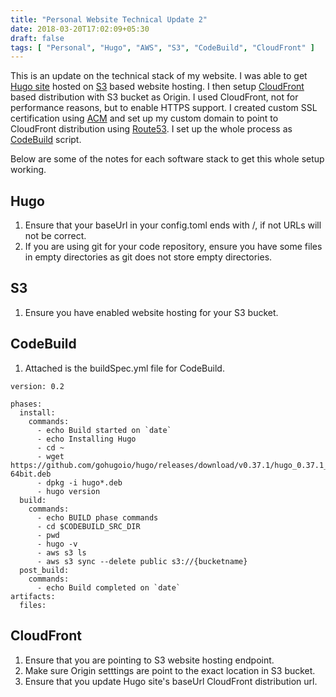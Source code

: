 ```yaml
---
title: "Personal Website Technical Update 2"
date: 2018-03-20T17:02:09+05:30
draft: false
tags: [ "Personal", "Hugo", "AWS", "S3", "CodeBuild", "CloudFront" ]
---
```


This is an update on the technical stack of my website. I was able to get [Hugo site](https://hugogo.io) 
hosted on [S3](https://aws.amazon.com/s3/) based website hosting. I then setup [CloudFront](https://aws.amazon.com/cloudfront/) based distribution with 
S3 bucket as Origin. I used CloudFront, not for performance reasons, but to enable 
HTTPS support.  I created custom SSL certification using [ACM](https://aws.amazon.com/certificate-manager/) and set up my custom 
domain to point to CloudFront distribution using [Route53](https://aws.amazon.com/route53/). I set up the whole process 
as [CodeBuild](https://aws.amazon.com/codebuild/) script. 

Below are some of the notes for each software stack to get this whole setup working.

## Hugo
1. Ensure that your baseUrl in your config.toml ends with /, if not URLs will not be correct.
2. If you are using git for your code repository, ensure you have some files in empty directories 
as git does not store empty directories.

## S3
1. Ensure you have enabled website hosting for your S3 bucket.

## CodeBuild
1. Attached is the buildSpec.yml file for CodeBuild.

```
version: 0.2

phases:
  install:
    commands:
      - echo Build started on `date`
      - echo Installing Hugo
      - cd ~
      - wget https://github.com/gohugoio/hugo/releases/download/v0.37.1/hugo_0.37.1_Linux-64bit.deb
      - dpkg -i hugo*.deb
      - hugo version
  build:
    commands:
      - echo BUILD phase commands
      - cd $CODEBUILD_SRC_DIR
      - pwd
      - hugo -v
      - aws s3 ls
      - aws s3 sync --delete public s3://{bucketname}
  post_build:
    commands:
      - echo Build completed on `date`
artifacts:
  files:
```

## CloudFront
1. Ensure that you are pointing to S3 website hosting endpoint.
2. Make sure Origin setttings are point to the exact location in S3 bucket.
3. Ensure that you update Hugo site's baseUrl CloudFront distribution url.
